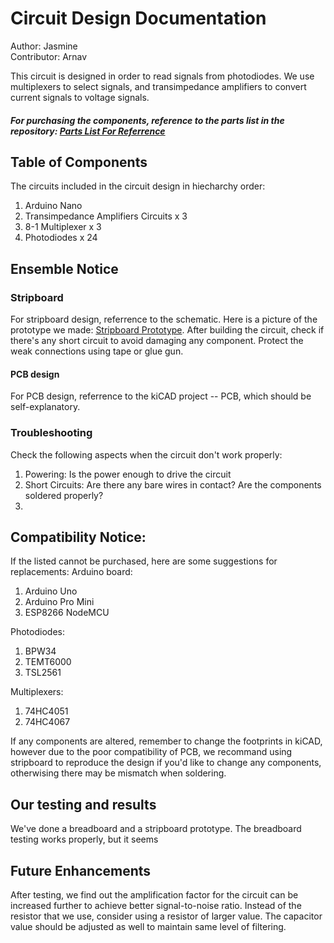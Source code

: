 # Circuit Design Documentation
Author: Jasmine  
Contributor: Arnav  

This circuit is designed in order to read signals from photodiodes. We use multiplexers to select signals, and transimpedance amplifiers to convert current signals to voltage signals.  
##### For purchasing the components, reference to the parts list in the repository: [Parts List For Referrence](https://github.com/ArnavKoshy/GM2-OptogeneticControl/blob/main/Testing%20Rig/PhotodiodeAmplification/parts_list.xlsx)  

## Table of Components
The circuits included in the circuit design in hiecharchy order:
1. Arduino Nano
2. Transimpedance Amplifiers Circuits x 3
3. 8-1 Multiplexer x 3
4. Photodiodes x 24


## Ensemble Notice
### Stripboard

For stripboard design, referrence to the schematic. Here is a picture of the prototype we made: [Stripboard Prototype](git01.jpg). After building the circuit, check if there's any short circuit to avoid damaging any component. Protect the weak connections using tape or glue gun.

#### PCB design
For PCB design, referrence to the kiCAD project -- PCB, which should be self-explanatory.  

### Troubleshooting
Check the following aspects when the circuit don't work properly:
1. Powering: Is the power enough to drive the circuit
2. Short Circuits: Are there any bare wires in contact? Are the components soldered properly? 
3. 

## Compatibility Notice:
If the listed cannot be purchased, here are some suggestions for replacements:
Arduino board: 
1. Arduino Uno
2. Arduino Pro Mini
3. ESP8266 NodeMCU  

Photodiodes: 
1. BPW34
2. TEMT6000
3. TSL2561  

Multiplexers:
1. 74HC4051
2. 74HC4067  

If any components are altered, remember to change the footprints in kiCAD, however due to the poor compatibility of PCB, we recommand using stripboard to reproduce the design if you'd like to change any components, otherwising there may be mismatch when soldering.


## Our testing and results

We've done a breadboard and a stripboard prototype. The breadboard testing works properly, but it seems

## Future Enhancements

After testing, we find out the amplification factor for the circuit can be increased further to achieve better signal-to-noise ratio. Instead of the resistor that we use, consider using a resistor of larger value. The capacitor value should be adjusted as well to maintain same level of filtering.
